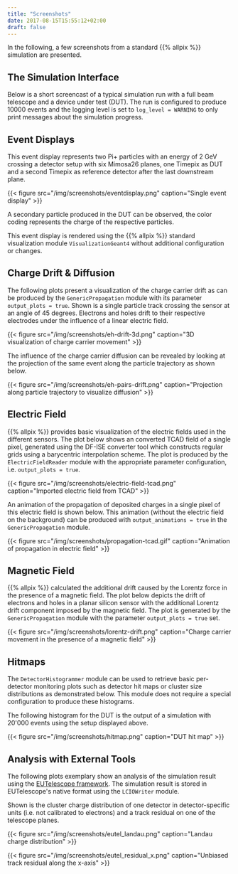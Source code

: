 ```yaml
---
title: "Screenshots"
date: 2017-08-15T15:55:12+02:00
draft: false
---
```


In the following, a few screenshots from a standard {{% allpix %}} simulation are presented.

## The Simulation Interface

Below is a short screencast of a typical simulation run with a full beam telescope and a device under test (DUT). The run is configured to produce 10000 events and the logging level is set to `log_level = WARNING` to only print messages about the simulation progress.

<script id="asciicast-DCAeureY0V4GNXlPccx7865hY" src="https://asciinema.org/a/DCAeureY0V4GNXlPccx7865hY.js" async></script>

## Event Displays

This event display represents two Pi+ particles with an energy of 2 GeV crossing a detector setup with six Mimosa26 planes, one Timepix as DUT and a second Timepix as reference detector after the last downstream plane.

{{< figure src="/img/screenshots/eventdisplay.png" caption="Single event display" >}}


A secondary particle produced in the DUT can be observed, the color coding represents the charge of the respective particles.

This event display is rendered using the {{% allpix %}} standard visualization module `VisualizationGeant4` without additional configuration or changes.


## Charge Drift & Diffusion

The following plots present a visualization of the charge carrier drift as can be produced by the `GenericPropagation` module with its parameter `output_plots = true`. Shown is a single particle track crossing the sensor at an angle of 45 degrees. Electrons and holes drift to their respective electrodes under the influence of a linear electric field.

{{< figure src="/img/screenshots/eh-drift-3d.png" caption="3D visualization of charge carrier movement" >}}

The influence of the charge carrier diffusion can be revealed by looking at the projection of the same event along the particle trajectory as shown below.

{{< figure src="/img/screenshots/eh-pairs-drift.png" caption="Projection along particle trajectory to visualize diffusion" >}}


## Electric Field

{{% allpix %}} provides basic visualization of the electric fields used in the different sensors. The plot below shows an converted TCAD field of a single pixel, generated using the DF-ISE converter tool which constructs regular grids using a barycentric interpolation scheme. The plot is produced by the `ElectricFieldReader` module with the appropriate parameter configuration, i.e. `output_plots = true`.

{{< figure src="/img/screenshots/electric-field-tcad.png" caption="Imported electric field from TCAD" >}}

An animation of the propagation of deposited charges in a single pixel of this electric field is shown below. This animation (without the electric field on the background) can be produced with `output_animations = true` in the `GenericPropagation` module.

{{< figure src="/img/screenshots/propagation-tcad.gif" caption="Animation of propagation in electric field" >}}

## Magnetic Field

{{% allpix %}} calculated the additional drift caused by the Lorentz force in the presence of a magnetic field. The plot below depicts the drift of electrons and holes in a planar silicon sensor with the additional Lorentz drift component imposed by the magnetic field. The plot is generated by the `GenericPropagation` module with the parameter `output_plots = true` set.

{{< figure src="/img/screenshots/lorentz-drift.png" caption="Charge carrier movement in the presence of a magnetic field" >}}


## Hitmaps

The `DetectorHistogrammer` module can be used to retrieve basic per-detector monitoring plots such as detector hit maps or cluster size distributions as demonstrated below. This module does not require a special configuration to produce these histograms.

The following histogram for the DUT is the output of a simulation with 20'000 events using the setup displayed above.

{{< figure src="/img/screenshots/hitmap.png" caption="DUT hit map" >}}


## Analysis with External Tools

The following plots exemplary show an analysis of the simulation result using the [EUTelescope framework](http://eutelescope.web.cern.ch/). The simulation result is stored in EUTelescope's native format using the `LCIOWriter` module.

Shown is the cluster charge distribution of one detector in detector-specific units (i.e. not calibrated to electrons) and a track residual on one of the telescope planes.

{{< figure src="/img/screenshots/eutel_landau.png" caption="Landau charge distribution" >}}

{{< figure src="/img/screenshots/eutel_residual_x.png" caption="Unbiased track residual along the x-axis" >}}
